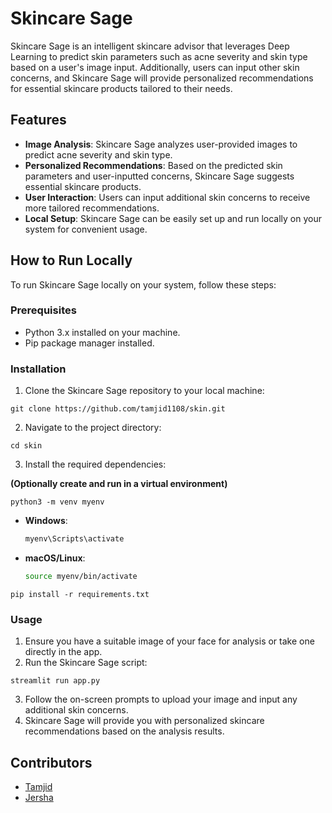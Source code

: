 # Skincare Sage

Skincare Sage is an intelligent skincare advisor that leverages Deep Learning to predict skin parameters such as acne severity and skin type based on a user's image input. Additionally, users can input other skin concerns, and Skincare Sage will provide personalized recommendations for essential skincare products tailored to their needs.

## Features

- **Image Analysis**: Skincare Sage analyzes user-provided images to predict acne severity and skin type.
- **Personalized Recommendations**: Based on the predicted skin parameters and user-inputted concerns, Skincare Sage suggests essential skincare products.
- **User Interaction**: Users can input additional skin concerns to receive more tailored recommendations.
- **Local Setup**: Skincare Sage can be easily set up and run locally on your system for convenient usage.

## How to Run Locally

To run Skincare Sage locally on your system, follow these steps:

### Prerequisites

- Python 3.x installed on your machine.
- Pip package manager installed.

### Installation

1. Clone the Skincare Sage repository to your local machine:

```
git clone https://github.com/tamjid1108/skin.git
```

2. Navigate to the project directory:

```
cd skin
```

3. Install the required dependencies:

**(Optionally create and run in a virtual environment)**
```
python3 -m venv myenv
```
  - **Windows**:
     ```bash
     myenv\Scripts\activate
     ```
  - **macOS/Linux**:
     ```bash
     source myenv/bin/activate
     ```
```
pip install -r requirements.txt
```

### Usage

1. Ensure you have a suitable image of your face for analysis or take one directly in the app.
2. Run the Skincare Sage script:

```
streamlit run app.py
```

3. Follow the on-screen prompts to upload your image and input any additional skin concerns.
4. Skincare Sage will provide you with personalized skincare recommendations based on the analysis results.

## Contributors

- [Tamjid](https://github.com/tamjid1108)
- [Jersha](https://github.com/jersha-heartly-x)

